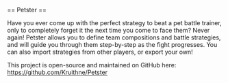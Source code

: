 == Petster ==

Have you ever come up with the perfect strategy to beat a pet battle trainer, only to completely forget it the next time you come to face them? Never again! Petster allows you to define team compositions and battle strategies, and will guide you through them step-by-step as the fight progresses. You can also import strategies from other players, or export your own!

This project is open-source and maintained on GitHub here: https://github.com/Kruithne/Petster